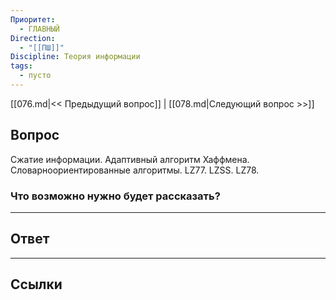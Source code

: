 ```yaml
---
Приоритет:
  - ГЛАВНЫЙ
Direction:
  - "[[ПШ]]" 
Discipline: Теория информации 
tags:
  - пусто
---
```

[[076.md|<< Предыдущий вопрос]] | [[078.md|Следующий вопрос >>]]
## Вопрос

Сжатие информации. Адаптивный алгоритм Хаффмена. Словарноориентированные алгоритмы. LZ77. LZSS. LZ78.

### Что возможно нужно будет рассказать?


---
## Ответ


---
## Ссылки
